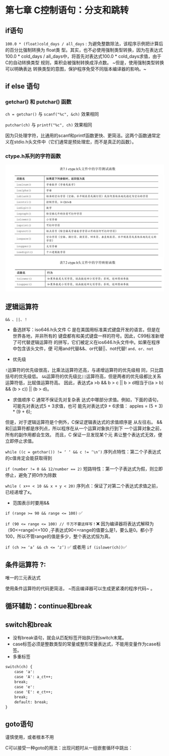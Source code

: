 # 第七章 C控制语句：分支和跳转

## if语句
`100.0 * (float)cold_days / all_days` :
为避免整数除法，该程序示例把计算后的百分比强制转换为 float类 型。其实，也不必使用强制类型转换，因为在表达式100.0 * cold_days / all_days中，将首先对表达式100.0 * cold_days求值，由于C的自动转换类型 规则，乘积会被强制转换成浮点数。 ~但是，使用强制类型转换可以明确表达 转换类型的意图，保护程序免受不同版本编译器的影响。~


## if else 语句


### getchar() 和 putchar() 函数

`ch = getchar()`   与 `scanf("%c", &ch)`  效果相同

`putchar(ch)` 与 `printf("%c", ch)` 效果相同

因为只处理字符，比通用的scanf和printf函数更快、更简洁。这两个函数通常定义在stdio.h头文件中（它们通常是预处理宏，而不是真正的函数）。

### ctype.h系列的字符函数


![](%E7%AC%AC%E4%B8%83%E7%AB%A0%20C%E6%8E%A7%E5%88%B6%E8%AF%AD%E5%8F%A5%EF%BC%9A%E5%88%86%E6%94%AF%E5%92%8C%E8%B7%B3%E8%BD%AC/10F82679-D890-42AB-851B-9D538465E7E4.png)

## 逻辑运算符

`&& 、||、！` 

- 备选拼写：iso646.h头文件
C 是在美国用标准美式键盘开发的语言。但是在世界各地，并非所有的 
键盘都有和美式键盘一样的符号。因此，C99标准新增了可代替逻辑运算符 
的拼写，它们被定义在ios646.h头文件中。如果在程序中包含该头文件，便 
可用and代替&&、or代替||、not代替!
`and、or、not`

- 优先级

`!`运算符的优先级很高，比乘法运算符还高，与递增运算符的优先级相 
同，只比圆括号的优先级低。
`&&`运算符的优先级比`||`运算符高，但是两者的优先级都比关系运算符低，比赋值运算符高。
因此，表达式a >b && b > c || b > d相当于((a > b) && (b > c)) || (b > d)。 

- 求值顺序
C 通常不保证先对复杂表 达式中哪部分求值。例如，下面的语句，可能先对表达式5 + 3求值，也可 能先对表达式9 + 6求值： apples = (5 + 3) * (9 + 6);

但是，对于逻辑运算符是个例外，C保证逻辑表达式的求值顺序是 从左往右。
&&和||运算符都是序列点，所以程序在从一个运算对象执行到下 一个运算对象之前，所有的副作用都会生效。
而且，C 保证一旦发现某个元 素让整个表达式无效，便立即停止求值。

`while ((c = getchar()) != ‘ ‘ && c != ‘\n’)`
序列点特性：第二个子表达式的c值肯定会能获取得到

`if (number != 0 && 12/number == 2)`
短路特性：第一个子表达式为假，则立即停止，避免了把0作为除数

`while ( x++ < 10 && x + y < 20)`
序列点：保证了对第二个表达式求值之前，已经递增了x。

- 范围表示时要用&&

`if (range >= 90 && range <= 100)` ✅

`if (90 <= range <= 100) // 千万不要这样写！`❌
因为编译器将表达式解释为 （90<=range)<=100 ,子表达式90<=range的值要么是1，要么是0。都小于100，所以不管range的值是多少，整个表达式恒为真。

`if (ch >= ‘a’ && ch <= ‘z’)` ✅
或者用
`if (islower(ch))`✅


## 条件运算符 ?:
唯一的三元表达式

使用条件运算符的代码更简洁， ~而且编译器可以生成更紧凑的程序代码~ 。

## 循环辅助：continue和break
## switch和break
- 没有break语句，就会从匹配标签开始执行到switch末尾。
- case标签必须是整数类型的常量或整形常量表达式，不能用变量作为case标签。
- 多重标签
```
switch(ch) {
	case 'a':
	case 'A': a_ct++;
	break;
	case 'e':
	case 'E': e_ct++;
	break;
	default: break;
}
```

## goto语句
谨慎使用，或者根本不用

C可以接受一种goto的用法：出现问题时从一组嵌套循环中跳出：





